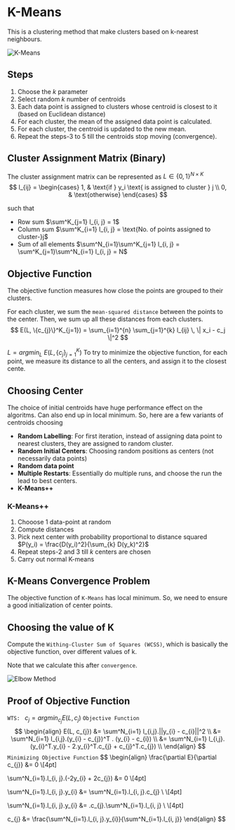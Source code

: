 # K-Means
This is a clustering method that make clusters based on k-nearest neighbours.

![K-Means](https://media.geeksforgeeks.org/wp-content/uploads/20190812011831/Screenshot-2019-08-12-at-1.09.42-AM.png)

## Steps

1. Choose the $k$ parameter
2. Select random $k$ number of centroids
3. Each data point is assigned to clusters whose centroid is closest to it (based on Euclidean distance)
4. For each cluster, the mean of the assigned data point is calculated.
5. For each cluster, the centroid is updated to the new mean.
6. Repeat the steps-3 to 5 till the centroids stop moving (convergence).

## Cluster Assignment Matrix (Binary)
The cluster assignment matrix can be represented as $L \in \{0, 1\}^{N \times K}$ 
$$
l_{ij} =
\begin{cases}
1, & \text{if } y_i \text{ is assigned to cluster } j \\
0, & \text{otherwise}
\end{cases}
$$

such that 
- Row sum $\sum^K_{j=1} l_{i, j} = 1$
- Column sum $\sum^K_{i=1} l_{i, j} = \text{No. of points assigned to cluster-}j$
- Sum of all elements $\sum^N_{i=1}\sum^K_{j=1} l_{i, j} = \sum^K_{j=1}\sum^N_{i=1} l_{i, j} = N$

## Objective Function
The objective function measures how close the points are grouped to their clusters.

For each cluster, we sum the `mean-squared distance` between the points to the center.
Then, we sum up all these distances from each clusters.
$$
E(L, \{c_{j}\}^K_{j=1}) = \sum_{i=1}^{n} \sum_{j=1}^{k} l_{ij} \, \| x_i - c_j \|^2
$$

$L = argmin_{L} \ E(L, \{c_{j}\}^K_{j=1})$ 
To try to minimize the objective function, for each point, we measure its distance to all the centers, and assign it to the closest cente.

## Choosing Center
The choice of initial centroids have huge performance effect on the algoritms.
Can also end up in local minimum.
So, here are a few variants of centroids choosing
- **Random Labelling**: For first iteration, instead of assigning data point to nearest clusters, they are assigned to random cluster.
- **Random Initial Centers**: Choosing random positions as centers (not necessarily data points)
- **Random data point**
- **Multiple Restarts**: Essentially do multiple runs, and choose the run the lead to best centers.
- **K-Means++**

### K-Means++
1. Chooose 1 data-point at random
2. Compute distances
3. Pick next center with probability proportional to distance squared
   $P(y_i) = \frac{D(y_i)^2}{\sum_{k} D(y_k)^2}$
4. Repeat steps-2 and 3 till $k$ centers are chosen
5. Carry out normal K-means

## K-Means Convergence Problem
The objective function of `K-Means` has local minimum.
So, we need to ensure a good initialization of center points.

## Choosing the value of K
Compute the `Withing-Cluster Sum of Squares (WCSS)`, which is basically the objective function, over different values of k.

Note that we calculate this after `convergence`.

![Elbow Method](https://miro.medium.com/v2/resize:fit:1340/1*BKKH21zsY1vAomA7FxQGHg.png)


## Proof of Objective Function
`WTS: ` $c_{j} = argmin_{c_{j}}E(L, c_{j})$
`Objective Function`
$$
\begin{align}
E(L, c_{j})  
&= \sum^N_{i=1} l_{i,j}.||y_{i} - c_{i}||^2  \\
&= \sum^N_{i=1} l_{i,j}.(y_{i} - c_{j})^T . (y_{i} - c_{i}) \\
&= \sum^N_{i=1} l_{i,j}.(y_{i}^T.y_{i} - 2.y_{i}^T.c_{j} + c_{j}^T.c_{j}) \\
\end{align}
$$
`Minimizing Objective Function`
$$
\begin{align}
\frac{\partial E}{\partial c_{j}} &= 0 \\[4pt] 

\sum^N_{i=1}.l_{i, j}.(-2y_{i} + 2c_{j}) &= 0 \\[4pt] 

\sum^N_{i=1}.l_{i, j}.y_{i} &= \sum^N_{i=1}.l_{i, j}.c_{j}  \\
\\[4pt]

\sum^N_{i=1}.l_{i, j}.y_{i} &= .c_{j}.\sum^N_{i=1}.l_{i, j}  \\
\\[4pt]

c_{j} &= \frac{\sum^N_{i=1}.l_{i, j}.y_{i}}{\sum^N_{i=1}.l_{i, j}}
\end{align}
$$

